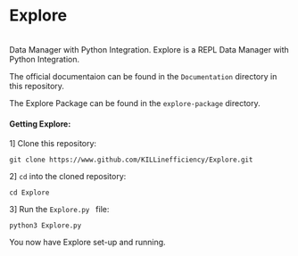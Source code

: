 # Explore
<br>
Data Manager with Python Integration.
Explore is a REPL Data Manager with Python Integration.

The official documentaion can be found in the ``Documentation`` directory in this repository.

The Explore Package can be found in the ``explore-package`` directory.

#### Getting Explore:

1] Clone this repository:
```
git clone https://www.github.com/KILLinefficiency/Explore.git
```

2] ``cd`` into the cloned repository:
```
cd Explore
```

3] Run the ``Explore.py `` file:
```
python3 Explore.py
```

You now have Explore set-up and running.
